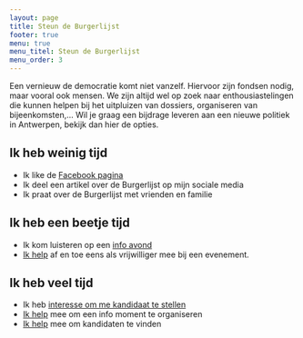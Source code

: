 ```yaml
---
layout: page
title: Steun de Burgerlijst
footer: true
menu: true
menu_titel: Steun de Burgerlijst
menu_order: 3
--- 
```


Een vernieuw de democratie komt niet vanzelf. Hiervoor zijn fondsen nodig, maar vooral ook mensen. We zijn altijd wel op zoek naar enthousiastelingen die kunnen helpen bij het uitpluizen van dossiers, organiseren van bijeenkomsten,... Wil je graag een bijdrage leveren aan een nieuwe politiek in Antwerpen, bekijk dan hier de opties.

## Ik heb weinig tijd

* Ik like de [Facebook pagina](https://www.facebook.com/burgerlijst/)
* Ik deel een artikel over de Burgerlijst op mijn sociale media
* Ik praat over de Burgerlijst met vrienden en familie
 
## Ik heb een beetje tijd

* Ik kom luisteren op een [info avond](/kalender.html)
* [Ik help](mailto:onthaal@burgerlijst.be?subject=Sporadisch%20vrijwilliger) af en toe eens als vrijwilliger mee bij een evenement.
 
## Ik heb veel tijd

* Ik heb [interesse om me kandidaat te stellen](/interesse.html)
* [Ik help](mailto:onthaal@burgerlijst.be?subject=Vrijwilliger) mee om een info moment te organiseren
* [Ik help](mailto:onthaal@burgerlijst.be?subject=Hulp%20bij%20vinden%20van%20kandidaten) mee om kandidaten te vinden
